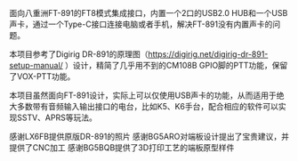 面向八重洲FT-891的FT8模式集成接口，内置一个2口的USB2.0 HUB和一个USB声卡，通过一个Type-C接口连接电脑或者手机，解决FT-891没有内置声卡的问题。

本项目参考了Digirig DR-891的原理图（https://digirig.net/digirig-dr-891-setup-manual/ ）设计，精简了几乎用不到的CM108B GPIO脚的PTT功能，保留了VOX-PTT功能。

本项目虽然面向FT-891设计，实际上可以仅使用USB声卡的功能，从而适用于绝大多数带有音频输入输出接口的电台，比如K5、K6手台，配合相应的软件可以实现SSTV、APRS等玩法。

感谢LX6FB提供原版DR-891的照片
感谢BG5ARO对端板设计提出了宝贵建议，并提供了CNC加工
感谢BG5BQB提供了3D打印工艺的端板原型样件

